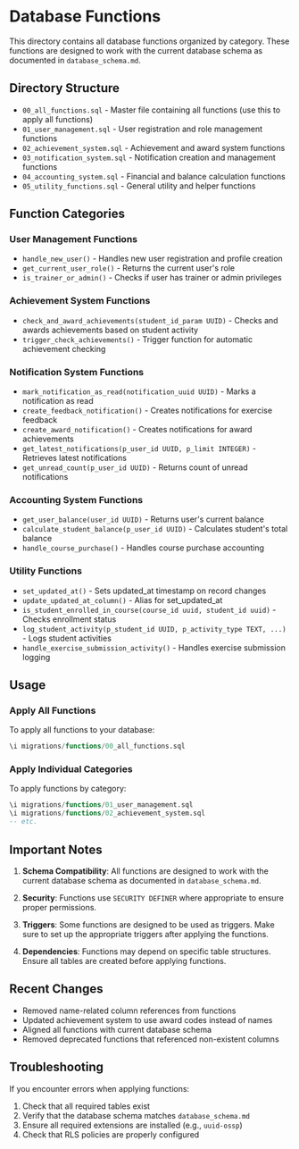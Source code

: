 # Database Functions

This directory contains all database functions organized by category. These functions are designed to work with the current database schema as documented in `database_schema.md`.

## Directory Structure

- `00_all_functions.sql` - Master file containing all functions (use this to apply all functions)
- `01_user_management.sql` - User registration and role management functions
- `02_achievement_system.sql` - Achievement and award system functions
- `03_notification_system.sql` - Notification creation and management functions
- `04_accounting_system.sql` - Financial and balance calculation functions
- `05_utility_functions.sql` - General utility and helper functions

## Function Categories

### User Management Functions
- `handle_new_user()` - Handles new user registration and profile creation
- `get_current_user_role()` - Returns the current user's role
- `is_trainer_or_admin()` - Checks if user has trainer or admin privileges

### Achievement System Functions
- `check_and_award_achievements(student_id_param UUID)` - Checks and awards achievements based on student activity
- `trigger_check_achievements()` - Trigger function for automatic achievement checking

### Notification System Functions
- `mark_notification_as_read(notification_uuid UUID)` - Marks a notification as read
- `create_feedback_notification()` - Creates notifications for exercise feedback
- `create_award_notification()` - Creates notifications for award achievements
- `get_latest_notifications(p_user_id UUID, p_limit INTEGER)` - Retrieves latest notifications
- `get_unread_count(p_user_id UUID)` - Returns count of unread notifications

### Accounting System Functions
- `get_user_balance(user_id UUID)` - Returns user's current balance
- `calculate_student_balance(p_user_id UUID)` - Calculates student's total balance
- `handle_course_purchase()` - Handles course purchase accounting

### Utility Functions
- `set_updated_at()` - Sets updated_at timestamp on record changes
- `update_updated_at_column()` - Alias for set_updated_at
- `is_student_enrolled_in_course(course_id uuid, student_id uuid)` - Checks enrollment status
- `log_student_activity(p_student_id UUID, p_activity_type TEXT, ...)` - Logs student activities
- `handle_exercise_submission_activity()` - Handles exercise submission logging

## Usage

### Apply All Functions
To apply all functions to your database:

```sql
\i migrations/functions/00_all_functions.sql
```

### Apply Individual Categories
To apply functions by category:

```sql
\i migrations/functions/01_user_management.sql
\i migrations/functions/02_achievement_system.sql
-- etc.
```

## Important Notes

1. **Schema Compatibility**: All functions are designed to work with the current database schema as documented in `database_schema.md`.

2. **Security**: Functions use `SECURITY DEFINER` where appropriate to ensure proper permissions.

3. **Triggers**: Some functions are designed to be used as triggers. Make sure to set up the appropriate triggers after applying the functions.

4. **Dependencies**: Functions may depend on specific table structures. Ensure all tables are created before applying functions.

## Recent Changes

- Removed name-related column references from functions
- Updated achievement system to use award codes instead of names
- Aligned all functions with current database schema
- Removed deprecated functions that referenced non-existent columns

## Troubleshooting

If you encounter errors when applying functions:

1. Check that all required tables exist
2. Verify that the database schema matches `database_schema.md`
3. Ensure all required extensions are installed (e.g., `uuid-ossp`)
4. Check that RLS policies are properly configured 